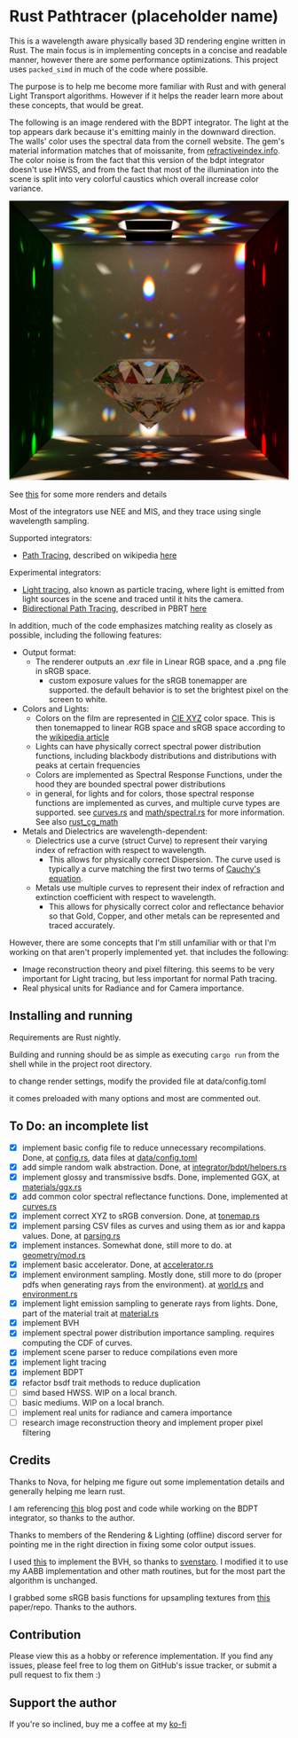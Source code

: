 # Rust Pathtracer (placeholder name)

This is a wavelength aware physically based 3D rendering engine written in Rust. The main focus is in implementing concepts in a concise and readable manner, however there are some performance optimizations. This project uses `packed_simd` in much of the code where possible.

The purpose is to help me become more familiar with Rust and with general Light Transport algorithms. However if it helps the reader learn more about these concepts, that would be great.

The following is an image rendered with the BDPT integrator. The light at the top appears dark because it's emitting mainly in the downward direction. The walls' color uses the spectral data from the cornell website. The gem's material information matches that of moissanite, from [refractiveindex.info](https://refractiveindex.info). The color noise is from the fact that this version of the bdpt integrator doesn't use HWSS, and from the fact that most of the illumination into the scene is split into very colorful caustics which overall increase color variance.

![render](./showcase/moissanite_gem_1080p.png)

See [this](./showcase.md) for some more renders and details

Most of the integrators use NEE and MIS, and they trace using single wavelength sampling.

Supported integrators:

* [Path Tracing](src/integrator/pt.rs), described on wikipedia [here](https://en.wikipedia.org/wiki/Path_tracing)

Experimental integrators:

* [Light tracing](src/integrator/lt.rs), also known as particle tracing, where light is emitted from light sources in the scene and traced until it hits the camera.
* [Bidirectional Path Tracing](src/integrator/bdpt/mod.rs), described in PBRT [here](http://www.pbr-book.org/3ed-2018/Light_Transport_III_Bidirectional_Methods/Bidirectional_Path_Tracing.html)

In addition, much of the code emphasizes matching reality as closely as possible, including the following features:

* Output format:
  * The renderer outputs an .exr file in Linear RGB space, and a .png file in sRGB space.
    * custom exposure values for the sRGB tonemapper are supported. the default behavior is to set the brightest pixel on the screen to white.
* Colors and Lights:
  * Colors on the film are represented in [CIE XYZ](https://en.wikipedia.org/wiki/CIE_1931_color_space) color space. This is then tonemapped to linear RGB space and sRGB space according to the [wikipedia article](https://en.wikipedia.org/wiki/SRGB)
  * Lights can have physically correct spectral power distribution functions, including blackbody distributions and distributions with peaks at certain frequencies
  * Colors are implemented as Spectral Response Functions, under the hood they are bounded spectral power distributions
  * in general, for lights and for colors, those spectral response functions are implemented as curves, and multiple curve types are supported. see [curves.rs](src/curves.rs) and [math/spectral.rs](src/math/spectral.rs) for more information. See also [rust_cg_math](https://github.com/gillett-hernandez/rust_cg_math)
* Metals and Dielectrics are wavelength-dependent:
  * Dielectrics use a curve (struct Curve) to represent their varying index of refraction with respect to wavelength.
    * This allows for physically correct Dispersion. The curve used is typically a curve matching the first two terms of [Cauchy's equation](https://en.wikipedia.org/wiki/Cauchy%27s_equation).
  * Metals use multiple curves to represent their index of refraction and extinction coefficient with respect to wavelength.
    * This allows for physically correct color and reflectance behavior so that Gold, Copper, and other metals can be represented and traced accurately.

However, there are some concepts that I'm still unfamiliar with or that I'm working on that aren't properly implemented yet. that includes the following:

* Image reconstruction theory and pixel filtering. this seems to be very important for Light tracing, but less important for normal Path tracing.
* Real physical units for Radiance and for Camera importance.

## Installing and running

Requirements are Rust nightly.

Building and running should be as simple as executing `cargo run` from the shell while in the project root directory.

to change render settings, modify the provided file at data/config.toml

it comes preloaded with many options and most are commented out.

## To Do: an incomplete list

* [x] implement basic config file to reduce unnecessary recompilations. Done, at [config.rs](src/config.rs), data files at [data/config.toml](data/config.toml)
* [x] add simple random walk abstraction. Done, at [integrator/bdpt/helpers.rs](src/integrator/bdpt/helpers.rs)
* [x] implement glossy and transmissive bsdfs. Done, implemented GGX, at [materials/ggx.rs](src/materials/ggx.rs)
* [x] add common color spectral reflectance functions. Done, implemented at [curves.rs](src/curves.rs)
* [x] implement correct XYZ to sRGB conversion. Done, at [tonemap.rs](src/tonemap.rs)
* [x] implement parsing CSV files as curves and using them as ior and kappa values. Done, at [parsing.rs](src/parsing.rs)
* [x] implement instances. Somewhat done, still more to do. at [geometry/mod.rs](src/geometry/mod.rs)
* [x] implement basic accelerator. Done, at [accelerator.rs](src/accelerator.rs)
* [x] implement environment sampling. Mostly done, still more to do (proper pdfs when generating rays from the environment). at [world.rs](src/world/mod.rs) and [environment.rs](src/world/environment.rs)
* [x] implement light emission sampling to generate rays from lights. Done, part of the material trait at [material.rs](src/materials/mod.rs)
* [x] implement BVH
* [x] implement spectral power distribution importance sampling. requires computing the CDF of curves.
* [x] implement scene parser to reduce compilations even more
* [x] implement light tracing
* [x] implement BDPT
* [x] refactor bsdf trait methods to reduce duplication
* [ ] simd based HWSS. WIP on a local branch.
* [ ] basic mediums. WIP on a local branch.
* [ ] implement real units for radiance and camera importance
* [ ] research image reconstruction theory and implement proper pixel filtering

## Credits

Thanks to Nova, for helping me figure out some implementation details and generally helping me learn rust.

I am referencing [this](https://rendering-memo.blogspot.com/2016/03/bidirectional-path-tracing-8-combine.html) blog post and code while working on the BDPT integrator, so thanks to the author.

Thanks to members of the Rendering & Lighting (offline) discord server for pointing me in the right direction in fixing some color output issues.

I used [this](https://github.com/svenstaro/bvh) to implement the BVH, so thanks to [svenstaro](https://github.com/svenstaro). I modified it to use my AABB implementation and other math routines, but for the most part the algorithm is unchanged.

I grabbed some sRGB basis functions for upsampling textures from [this](https://github.com/imallett/simple-spectral) paper/repo. Thanks to the authors.

## Contribution

Please view this as a hobby or reference implementation. If you find any issues, please feel free to log them on GitHub's issue tracker, or submit a pull request to fix them :)

## Support the author

If you're so inclined, buy me a coffee at my [ko-fi](https://ko-fi.com/nacly)
